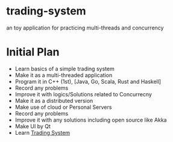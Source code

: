 # trading-system
an toy application for practicing multi-threads and concurrency

# Initial Plan

- Learn basics of a simple trading system
- Make it as a multi-threaded application
- Program it in C++ (1st), [Java, Go, Scala, Rust and Haskell]
- Record any problems
- Improve it with logics/Solutions related to Concurrecny
- Make it as a distributed version
- Make use of cloud or Personal Servers
- Record any problems
- Improve it with any solutions including open source like Akka
- Make UI by Qt
- Learn [Trading System](http://learningcenter.fxstreet.com/education/learning-center/unit-3/chapter-1/example-of-a-trading-system/)
